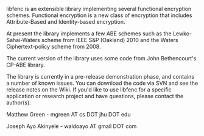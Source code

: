 libfenc is an extensible library implementing several functional encryption schemes.  Functional encryption is a new class of encryption that includes Attribute-Based and Identity-based encryption.

At present the library implements a few ABE schemes such as the Lewko-Sahai-Waters scheme from IEEE S&P (Oakland) 2010 and the Waters Ciphertext-policy scheme from 2008.

The current version of the library uses some code from John Bethencourt's CP-ABE library.

The library is currently in a pre-release demonstration phase, and contains a number of known issues.  You can download the code via SVN and see the release notes on the Wiki.  If you'd like to use libfenc for a specific application or research project and have questions, please contact the author(s):

Matthew Green - mgreen AT cs DOT jhu DOT edu

Joseph Ayo Akinyele - waldoayo AT gmail DOT com